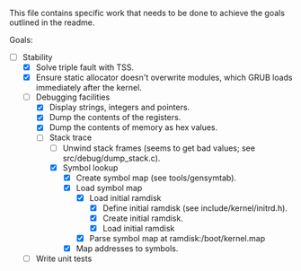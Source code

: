 This file contains specific work that needs to be done to achieve the goals outlined in the readme.

Goals:
 * [ ] Stability
   * [X] Solve triple fault with TSS.
   * [x] Ensure static allocator doesn't overwrite modules, which GRUB loads immediately after the kernel.
   * [ ] Debugging facilities
     * [x] Display strings, integers and pointers.
     * [x] Dump the contents of the registers.
     * [x] Dump the contents of memory as hex values.
     * [ ] Stack trace
         * [ ] Unwind stack frames (seems to get bad values; see src/debug/dump_stack.c).
         * [x] Symbol lookup
             * [x] Create symbol map (see tools/gensymtab).
             * [x] Load symbol map
                 * [x] Load initial ramdisk
                     * [x] Define initial ramdisk (see include/kernel/initrd.h).
                     * [x] Create initial ramdisk.
                     * [x] Load initial ramdisk
                 * [x] Parse symbol map at ramdisk:/boot/kernel.map
             * [x] Map addresses to symbols.
    * [ ] Write unit tests
